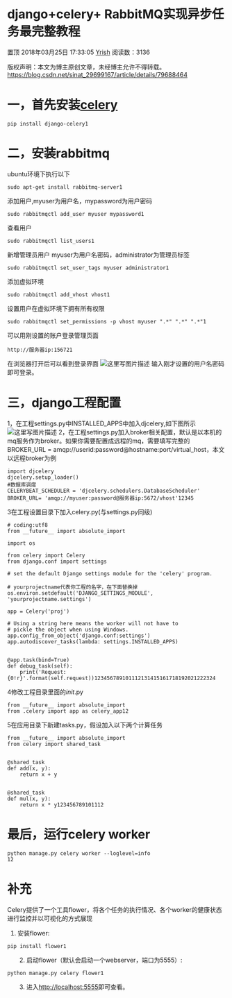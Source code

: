# django+celery+ RabbitMQ实现异步任务最完整教程

置顶 2018年03月25日 17:33:05 [Yrish](https://me.csdn.net/sinat_29699167) 阅读数：3136

 版权声明：本文为博主原创文章，未经博主允许不得转载。	https://blog.csdn.net/sinat_29699167/article/details/79688464

# 一，首先安装[celery](https://www.baidu.com/s?wd=celery&tn=24004469_oem_dg&rsv_dl=gh_pl_sl_csd)

```
pip install django-celery1
```

# 二，安装rabbitmq

ubuntu环境下执行以下

```
sudo apt-get install rabbitmq-server1
```

添加用户,myuser为用户名，mypassword为用户密码

```
sudo rabbitmqctl add_user myuser mypassword1
```

查看用户

```
sudo rabbitmqctl list_users1
```

新增管理员用户 myuser为用户名密码，administrator为管理员标签

```
sudo rabbitmqctl set_user_tags myuser administrator1
```

添加虚拟环境

```
sudo rabbitmqctl add_vhost vhost1
```

设置用户在虚拟环境下拥有所有权限

```
sudo rabbitmqctl set_permissions -p vhost myuser ".*" ".*" ".*"1
```

可以用刚设置的账户登录管理页面

```
http://服务器ip:156721
```

在浏览器打开后可以看到登录界面 
![这里写图片描述](https://img-blog.csdn.net/20180325165323404?watermark/2/text/aHR0cHM6Ly9ibG9nLmNzZG4ubmV0L3NpbmF0XzI5Njk5MTY3/font/5a6L5L2T/fontsize/400/fill/I0JBQkFCMA==/dissolve/70) 
输入刚才设置的用户名密码即可登录。

# 三，django工程配置

1，在工程settings.py中INSTALLED_APPS中加入djcelery,如下图所示 
![这里写图片描述](https://img-blog.csdn.net/20180325165653520?watermark/2/text/aHR0cHM6Ly9ibG9nLmNzZG4ubmV0L3NpbmF0XzI5Njk5MTY3/font/5a6L5L2T/fontsize/400/fill/I0JBQkFCMA==/dissolve/70) 
2，在工程settings.py加入broker相关配置，默认是以本机的mq服务作为broker。如果你需要配置成远程的mq，需要填写完整的BROKER_URL = amqp://userid:password@hostname:port/virtual_host，本文以远程broker为例

```
import djcelery
djcelery.setup_loader()
#数据库调度
CELERYBEAT_SCHEDULER = 'djcelery.schedulers.DatabaseScheduler'
BROKER_URL= 'amqp://myuser:password@服务器ip:5672/vhost'12345
```

3在工程设置目录下加入celery.py(与settings.py同级)

```
# coding:utf8
from __future__ import absolute_import

import os

from celery import Celery
from django.conf import settings

# set the default Django settings module for the 'celery' program.

# yourprojectname代表你工程的名字，在下面替换掉
os.environ.setdefault('DJANGO_SETTINGS_MODULE', 'yourprojectname.settings')

app = Celery('proj')

# Using a string here means the worker will not have to
# pickle the object when using Windows.
app.config_from_object('django.conf:settings')
app.autodiscover_tasks(lambda: settings.INSTALLED_APPS)


@app.task(bind=True)
def debug_task(self):
    print('Request: {0!r}'.format(self.request))123456789101112131415161718192021222324
```

4修改工程目录里面的*init*.py

```
from __future__ import absolute_import
from .celery import app as celery_app12
```

5在应用目录下新建tasks.py，假设加入以下两个计算任务

```
from __future__ import absolute_import
from celery import shared_task


@shared_task
def add(x, y):
    return x + y


@shared_task
def mul(x, y):
    return x * y123456789101112
```

# 最后，运行celery worker

```
python manage.py celery worker --loglevel=info
12
```

# 补充

Celery提供了一个工具flower，将各个任务的执行情况、各个worker的健康状态进行监控并以可视化的方式展现

1. 安装flower:

```
pip install flower1
```

　　2. 启动flower（默认会启动一个webserver，端口为5555）:

```
python manage.py celery flower1
```

　　3. 进入[http://localhost:5555](http://localhost:5555/)即可查看。